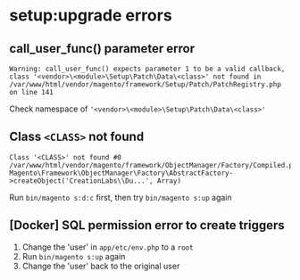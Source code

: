 # setup:upgrade errors

## call_user_func() parameter error

```console
Warning: call_user_func() expects parameter 1 to be a valid callback, class '<vendor>\<module>\Setup\Patch\Data\<class>' not found in /var/www/html/vendor/magento/framework/Setup/Patch/PatchRegistry.php on line 141
```

Check namespace of `'<vendor>\<module>\Setup\Patch\Data\<class>'`

## Class `<CLASS>` not found

```console
Class '<CLASS>' not found #0 /var/www/html/vendor/magento/framework/ObjectManager/Factory/Compiled.php(108): Magento\Framework\ObjectManager\Factory\AbstractFactory->createObject('CreationLabs\\Du...', Array)
```

Run `bin/magento s:d:c` first, then try `bin/magento s:up` again

## [Docker] SQL permission error to create triggers

1. Change the 'user' in `app/etc/env.php` to a `root`
2. Run `bin/magento s:up` again
3. Change the 'user' back to the original user